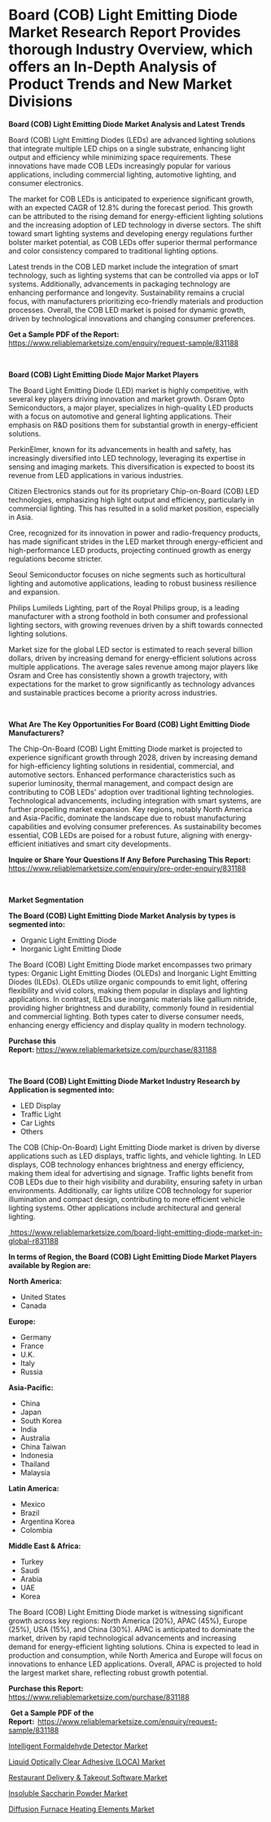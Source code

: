 <p><h1>Board (COB) Light Emitting Diode Market Research Report Provides thorough Industry Overview, which offers an In-Depth Analysis of Product Trends and New Market Divisions</h1></p><p><strong>Board (COB) Light Emitting Diode Market Analysis and Latest Trends</strong></p>
<p><p>Board (COB) Light Emitting Diodes (LEDs) are advanced lighting solutions that integrate multiple LED chips on a single substrate, enhancing light output and efficiency while minimizing space requirements. These innovations have made COB LEDs increasingly popular for various applications, including commercial lighting, automotive lighting, and consumer electronics.</p><p>The market for COB LEDs is anticipated to experience significant growth, with an expected CAGR of 12.8% during the forecast period. This growth can be attributed to the rising demand for energy-efficient lighting solutions and the increasing adoption of LED technology in diverse sectors. The shift toward smart lighting systems and developing energy regulations further bolster market potential, as COB LEDs offer superior thermal performance and color consistency compared to traditional lighting options.</p><p>Latest trends in the COB LED market include the integration of smart technology, such as lighting systems that can be controlled via apps or IoT systems. Additionally, advancements in packaging technology are enhancing performance and longevity. Sustainability remains a crucial focus, with manufacturers prioritizing eco-friendly materials and production processes. Overall, the COB LED market is poised for dynamic growth, driven by technological innovations and changing consumer preferences.</p></p>
<p><strong>Get a Sample PDF of the Report:&nbsp;</strong> <a href="https://www.reliablemarketsize.com/enquiry/request-sample/831188?utm_campaign=1173&utm_medium=2&utm_source=Github&utm_content=ia&utm_term=13102024&utm_id=board-cob-light-emitting-diode">https://www.reliablemarketsize.com/enquiry/request-sample/831188</a></p>
<p>&nbsp;</p>
<p><strong>Board (COB) Light Emitting Diode Major Market Players</strong></p>
<p><p>The Board Light Emitting Diode (LED) market is highly competitive, with several key players driving innovation and market growth. Osram Opto Semiconductors, a major player, specializes in high-quality LED products with a focus on automotive and general lighting applications. Their emphasis on R&D positions them for substantial growth in energy-efficient solutions.</p><p>PerkinElmer, known for its advancements in health and safety, has increasingly diversified into LED technology, leveraging its expertise in sensing and imaging markets. This diversification is expected to boost its revenue from LED applications in various industries.</p><p>Citizen Electronics stands out for its proprietary Chip-on-Board (COB) LED technologies, emphasizing high light output and efficiency, particularly in commercial lighting. This has resulted in a solid market position, especially in Asia.</p><p>Cree, recognized for its innovation in power and radio-frequency products, has made significant strides in the LED market through energy-efficient and high-performance LED products, projecting continued growth as energy regulations become stricter. </p><p>Seoul Semiconductor focuses on niche segments such as horticultural lighting and automotive applications, leading to robust business resilience and expansion.</p><p>Philips Lumileds Lighting, part of the Royal Philips group, is a leading manufacturer with a strong foothold in both consumer and professional lighting sectors, with growing revenues driven by a shift towards connected lighting solutions.</p><p>Market size for the global LED sector is estimated to reach several billion dollars, driven by increasing demand for energy-efficient solutions across multiple applications. The average sales revenue among major players like Osram and Cree has consistently shown a growth trajectory, with expectations for the market to grow significantly as technology advances and sustainable practices become a priority across industries.</p></p>
<p>&nbsp;</p>
<p><strong>What Are The Key Opportunities For Board (COB) Light Emitting Diode Manufacturers?</strong></p>
<p><p>The Chip-On-Board (COB) Light Emitting Diode market is projected to experience significant growth through 2028, driven by increasing demand for high-efficiency lighting solutions in residential, commercial, and automotive sectors. Enhanced performance characteristics such as superior luminosity, thermal management, and compact design are contributing to COB LEDs' adoption over traditional lighting technologies. Technological advancements, including integration with smart systems, are further propelling market expansion. Key regions, notably North America and Asia-Pacific, dominate the landscape due to robust manufacturing capabilities and evolving consumer preferences. As sustainability becomes essential, COB LEDs are poised for a robust future, aligning with energy-efficient initiatives and smart city developments.</p></p>
<p><strong>Inquire or Share Your Questions If Any Before Purchasing This Report:</strong> <a href="https://www.reliablemarketsize.com/enquiry/pre-order-enquiry/831188?utm_campaign=1173&utm_medium=2&utm_source=Github&utm_content=ia&utm_term=13102024&utm_id=board-cob-light-emitting-diode">https://www.reliablemarketsize.com/enquiry/pre-order-enquiry/831188</a></p>
<p>&nbsp;</p>
<p><strong>Market Segmentation</strong></p>
<p><strong>The Board (COB) Light Emitting Diode Market Analysis by types is segmented into:</strong></p>
<p><ul><li>Organic Light Emitting Diode</li><li>Inorganic Light Emitting Diode</li></ul></p>
<p><p>The Board (COB) Light Emitting Diode market encompasses two primary types: Organic Light Emitting Diodes (OLEDs) and Inorganic Light Emitting Diodes (ILEDs). OLEDs utilize organic compounds to emit light, offering flexibility and vivid colors, making them popular in displays and lighting applications. In contrast, ILEDs use inorganic materials like gallium nitride, providing higher brightness and durability, commonly found in residential and commercial lighting. Both types cater to diverse consumer needs, enhancing energy efficiency and display quality in modern technology.</p></p>
<p><strong>Purchase this Report:&nbsp;</strong><a href="https://www.reliablemarketsize.com/purchase/831188?utm_campaign=1173&utm_medium=2&utm_source=Github&utm_content=ia&utm_term=13102024&utm_id=board-cob-light-emitting-diode">https://www.reliablemarketsize.com/purchase/831188</a></p>
<p>&nbsp;</p>
<p><strong>The Board (COB) Light Emitting Diode Market Industry Research by Application is segmented into:</strong></p>
<p><ul><li>LED Display</li><li>Traffic Light</li><li>Car Lights</li><li>Others</li></ul></p>
<p><p>The COB (Chip-On-Board) Light Emitting Diode market is driven by diverse applications such as LED displays, traffic lights, and vehicle lighting. In LED displays, COB technology enhances brightness and energy efficiency, making them ideal for advertising and signage. Traffic lights benefit from COB LEDs due to their high visibility and durability, ensuring safety in urban environments. Additionally, car lights utilize COB technology for superior illumination and compact design, contributing to more efficient vehicle lighting systems. Other applications include architectural and general lighting.</p></p>
<p><a href="https://www.reliablemarketsize.com/board-light-emitting-diode-market-in-global-r831188?utm_campaign=1173&utm_medium=2&utm_source=Github&utm_content=ia&utm_term=13102024&utm_id=board-cob-light-emitting-diode">&nbsp;https://www.reliablemarketsize.com/board-light-emitting-diode-market-in-global-r831188</a></p>
<p><strong>In terms of Region, the Board (COB) Light Emitting Diode Market Players available by Region are:</strong></p>
<p>
    <p> <strong> North America: </strong>
        <ul>
            <li>United States</li>
            <li>Canada</li>
        </ul>
        </p> 
    <p> <strong> Europe: </strong>
        <ul>
            <li>Germany</li>
            <li>France</li>
            <li>U.K.</li>
            <li>Italy</li>
            <li>Russia</li>
        </ul>
        </p> 
    <p> <strong> Asia-Pacific: </strong>
        <ul>
            <li>China</li>
            <li>Japan</li>
            <li>South Korea</li>
            <li>India</li>
            <li>Australia</li>
            <li>China Taiwan</li>
            <li>Indonesia</li>
            <li>Thailand</li>
            <li>Malaysia</li>
        </ul>
        </p> 
    <p> <strong> Latin America: </strong>
        <ul>
            <li>Mexico</li>
            <li>Brazil</li>
            <li>Argentina Korea</li>
            <li>Colombia</li>
        </ul>
        </p> 
    <p> <strong> Middle East & Africa: </strong>
        <ul>
            <li>Turkey</li>
            <li>Saudi</li>
            <li>Arabia</li>
            <li>UAE</li>
            <li>Korea</li>
        </ul>
    </p>
    </p>
<p><p>The Board (COB) Light Emitting Diode market is witnessing significant growth across key regions: North America (20%), APAC (45%), Europe (25%), USA (15%), and China (30%). APAC is anticipated to dominate the market, driven by rapid technological advancements and increasing demand for energy-efficient lighting solutions. China is expected to lead in production and consumption, while North America and Europe will focus on innovations to enhance LED applications. Overall, APAC is projected to hold the largest market share, reflecting robust growth potential.</p></p>
<p><strong>Purchase this Report: </strong><a href="https://www.reliablemarketsize.com/purchase/831188?utm_campaign=1173&utm_medium=2&utm_source=Github&utm_content=ia&utm_term=13102024&utm_id=board-cob-light-emitting-diode">https://www.reliablemarketsize.com/purchase/831188</a></p>
<p>&nbsp;<strong>Get a Sample PDF of the Report:&nbsp;&nbsp;</strong><a href="https://www.reliablemarketsize.com/enquiry/request-sample/831188?utm_campaign=1173&utm_medium=2&utm_source=Github&utm_content=ia&utm_term=13102024&utm_id=board-cob-light-emitting-diode">https://www.reliablemarketsize.com/enquiry/request-sample/831188</a></p>
<p><strong></strong></p>
<p><p><a href="https://github.com/RoccoManning/Market-Research-Report-List-7/blob/main/intelligent-formaldehyde-detector-market.md?utm_campaign=1173&utm_medium=2&utm_source=Github&utm_content=ia&utm_term=13102024&utm_id=board-cob-light-emitting-diode">Intelligent Formaldehyde Detector Market</a></p><p><a href="https://www.linkedin.com/pulse/emerging-opportunities-challenges-global-liquid-optically-clear-v7sdc?utm_campaign=1173&utm_medium=2&utm_source=Github&utm_content=ia&utm_term=13102024&utm_id=board-cob-light-emitting-diode">Liquid Optically Clear Adhesive (LOCA) Market</a></p><p><a href="https://www.linkedin.com/pulse/future-restaurant-delivery-takeout-software-market-global-ciqoe?utm_campaign=1173&utm_medium=2&utm_source=Github&utm_content=ia&utm_term=13102024&utm_id=board-cob-light-emitting-diode">Restaurant Delivery & Takeout Software Market</a></p><p><a href="https://www.linkedin.com/pulse/opportunities-challenges-insoluble-saccharin-powder-market-9vuyc?utm_campaign=1173&utm_medium=2&utm_source=Github&utm_content=ia&utm_term=13102024&utm_id=board-cob-light-emitting-diode">Insoluble Saccharin Powder Market</a></p><p><a href="https://www.linkedin.com/pulse/global-perspectives-diffusion-furnace-heating-elements-market-iyykc?utm_campaign=1173&utm_medium=2&utm_source=Github&utm_content=ia&utm_term=13102024&utm_id=board-cob-light-emitting-diode">Diffusion Furnace Heating Elements Market</a></p></p>
